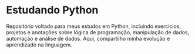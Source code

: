 # Estudando Python
 Repositório voltado para meus estudos em Python, incluindo exercícios, projetos e anotações sobre lógica de programação, manipulação de dados, automação e análise de dados. Aqui, compartilho minha evolução e aprendizado na linguagem.
